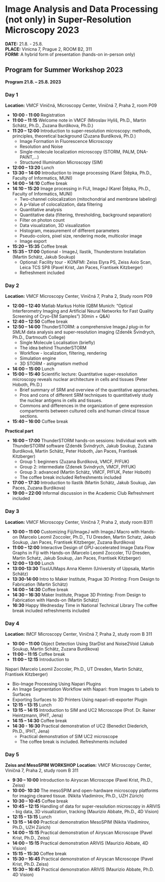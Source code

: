 # Image Analysis and Data Processing (not only) in Super-Resolution Microscopy 2023
**DATE:** 21.8. - 25.8.  
**PLACE:** Vinicna 7, Prague 2, ROOM B2, 311  
**FORM:** A hybrid form of presentation (hands-on in-person only)


## Program for Summer Workshop 2023

**Program 21.8. – 25.8. 2023**

### Day 1

**Location:** VMCF Viničná, Microscopy Center, Viničná 7, Praha 2, room P09

- **10:00 - 11:00** Registration
- **11:00 – 11:15** Welcome note in VMCF (Miroslav Hyliš, Ph.D., Martin Schätz, Ph.D., Zuzana Burdikova, Ph.D.)
- **11:20 – 12:00** Introduction to super-resolution microscopy: methods, principles, theoretical background (Zuzana Burdíková, Ph.D.)
  - Image Formation in Fluorescence Microscopy
  - Resolution and Noise
  - Single-molecule localization microscopy (STORM, PALM, DNA-PAINT,…)
  - Structured Illumination Microscopy (SIM)
- **12:00 – 13:20** Lunch
- **13:30 – 14:00** Introduction to image processing (Karel Štěpka, Ph.D., Faculty of Informatics, MUNI)
- **14:00 – 14:10** Coffee break
- **14:10 – 15:20** Image processing in FIJI, ImageJ (Karel Štěpka, Ph.D., Faculty of Informatics, MUNI)
  - Two-channel colocalization (mitochondrial and membrane labeling)
  - A p-Value of colocalization, data filtering
  - Quantitative analysis
  - Quantitative data (filtering, thresholding, background separation)
  - Filter on photon count
  - Data visualization, 3D visualization
  - Histogram, measurement of different parameters
  - Pseudo-colors, pixel size, rendering mode, multicolor image
  - Image export
- **15:20 – 15:35** Coffee break
- **15:35 – 17:00** Optional - ImageJ, Ilastik, Thunderstorm Installation (Martin Schätz, Jakub Soukup)
  - Optional: Facility tour - KONFMI: Zeiss Elyra PS, Zeiss Axio Scan, Leica TCS SP8 (Pavel Krist, Jan Paces, Frantisek Kitzberger)
  - Refreshment included

### Day 2

**Location:** VMCF Microscopy Center, Viničná 7, Praha 2, Study room P09

- **12:00 – 12:40** Matlab Markus Hohle (QBM Munich: “Optical Interferometry Imaging and Artificial Neural Networks for Fast Quality Screening of Cryo-EM Samples”) 30min + Q&A)
- **12:40 – 12:50** Coffee break
- **12:50 – 14:00** ThunderSTORM: a comprehensive ImageJ plug-in for SMLM data analysis and super-resolution imaging (Zdeněk Švindrych, Ph.D., Dartmouth College)
  - Single Molecule Localisation (briefly)
  - The idea behind ThunderSTORM
  - Workflow - localization, filtering, rendering
  - Simulation engine
  - 3D STORM - astigmatism method
- **14:00 – 15:00** Lunch
- **15:00 – 15:40** Scientific lecture: Quantitative super-resolution microscopy reveals nuclear architecture in cells and tissues (Peter Hoboth, Ph.D.)
  - Brief summary of SRM and overview of the quantitative approaches.
  - Pros and cons of different SRM techniques to quantitatively study the nuclear antigens in cells and tissues.
  - Commons and differences in the organization of gene expression compartments between cultured cells and human clinical tissue sections.
- **15:40 – 16:00** Coffee break

**Practical part**

- **16:00 – 17:00** ThunderSTORM hands-on sessions: Individual work with ThunderSTORM software (Zdeněk Švindrych, Jakub Soukup, Zuzana Burdíková, Martin Schätz, Peter Hoboth, Jan Paces, Frantisek Kitzberger)
  - Group 1: beginners (Zuzana Burdíková, VMCF, PřFUK)
  - Group 2: intermediate (Zdenek Svindrych, VMCF, PřFUK)
  - Group 3: advanced (Martin Schätz, VMCF, PřFUK, Peter Hoboth)
  - The coffee break included Refreshments included
- **17:00 – 17:30** Introduction to Ilastik (Martin Schätz, Jakub Soukup, Jan Paces, Zuzana Burdikova)
- **19:00 – 22:00** Informal discussion in the Academic Club Refreshment included

### Day 3

**Location:** VMCF Microscopy Center, Viničná 7, Praha 2, study room B311

- **10:00 – 11:00** Customizing Fiji/ImageJ with ImageJ Macro with Hands-on (Marcelo Leomil Zoccoler, Ph.D., TU Dresden, Martin Schatz, Jakub Soukup, Jan Paces, Frantisek Kitzberger, Zuzana Burdikova)
- **11:00 – 12:00** Interactive Design of GPU-accelerated Image Data Flow Graphs in Fiji with Hands-on (Marcelo Leomil Zoccoler, TU Dresden, Martin Schatz, Jakub Soukup, Jan Paces, Frantisek Kitzberger)
- **12:00 – 13:00** Lunch
- **13:00-13:30** TissUUMaps Anna Klemm (University of Uppsala, Martin Schätz)
- **13:30-14:00** Intro to Maker Institute, Prague 3D Printing: From Design to Fabrication (Martin Schätz)
- **14:00 – 14:30** Coffee break
- **14:30 – 16:30** Maker Institute, Prague 3D Printing: From Design to Fabrication with Hands-on (Martin Schätz)
- **16:30** Happy Wednesday Time in National Technical Library The coffee break included refreshments included

### Day 4

**Location:** IMCF Microscopy Center, Viničná 7, Praha 2, study room B 311

- **10:00 – 11:00** Object Detection Using StarDist and Noise2Void (Jakub Soukup, Martin Schätz, Zuzana Burdikova)
- **11:00 – 11:15** Coffee break
- **11:00 – 12:15** Introduction to

 Napari (Marcelo Leomil Zoccoler, Ph.D., UT Dresden, Martin Schätz, Frantisek Kitzberger)
  - Bio-Image Processing Using Napari Plugins
  - An Image Segmentation Workflow with Napari: from Images to Labels to Surfaces
  - Exporting Surfaces to 3D Printers Using napari-stl-exporter Plugin
- **12:15 – 13:15** Lunch
- **13:15 – 14:15** Introduction to SIM and UC2 Microscope (Prof. Dr. Rainer Heintzmann, IPHT, Jena)
- **14:15 – 14:30** Coffee break
- **14:30 - 16:30** Practical demonstration of UC2 (Benedict Diederich, Ph.D., IPHT, Jena)
  - Practical demonstration of SIM UC2 microscope
  - The coffee break is included. Refreshments included

### Day 5

**Zeiss and MesoSPIM WORKSHOP**
**Location:** VMCF Microscopy Center, Viničná 7, Praha 2, study room B 311

- **9:30 – 10:00** Introduction to Airyscan Microscope (Pavel Krist, Ph.D., Zeiss)
- **10:00- 10:30** The mesoSPIM and open-hardware microscopy platforms for imaging cleared tissue. (Nikita Vladimirov, Ph.D., UZH Zürich)
- **10:30 – 10:45** Coffee break
- **10:45 – 12:15** Handling of data for super-resolution microscopy in ARIVIS - big data, 3D visualization, tracking (Maurizio Abbate, Ph.D., 4D Vision)
- **12:15 – 13:15** Lunch
- **13:15 – 14:00** Practical demonstration MesoSPIM (Nikita Vladimirov, Ph.D., UZH Zürich)
- **14:00 – 15:15** Practical demonstration of Airyscan Microscope (Pavel Krist, Ph.D., Zeiss)
- **14:00 – 15:15** Practical demonstration ARIVIS (Maurizio Abbate, 4D Vision)
- **15:15 – 15:30** Coffee break
- **15:30 – 16:45** Practical demonstration of Airyscan Microscope (Pavel Krist, Ph.D. Zeiss)
- **15:30 – 16:45** Practical demonstration ARIVIS (Maurizio Abbate, Ph.D. 4D Vision)
